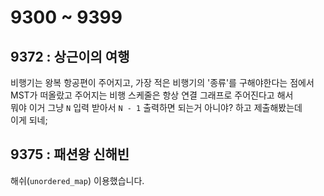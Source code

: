 # 9300 ~ 9399


## 9372 : 상근이의 여행
비행기는 왕복 항공편이 주어지고, 가장 적은 비행기의 '종류'를 구해야한다는 점에서 MST가 떠올랐고 주어지는 비행 스케줄은 항상 연결 그래프로 주어진다고 해서  
뭐야 이거 그냥 `N` 입력 받아서 `N - 1` 출력하면 되는거 아니야? 하고 제출해봤는데  
이게 되네;

## 9375 : 패션왕 신해빈
해쉬(`unordered_map`) 이용했습니다.
